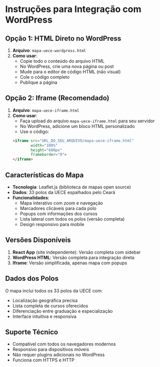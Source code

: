 # Instruções para Integração com WordPress

## Opção 1: HTML Direto no WordPress

1. **Arquivo**: `mapa-uece-wordpress.html`
2. **Como usar**:
   - Copie todo o conteúdo do arquivo HTML
   - No WordPress, crie uma nova página ou post
   - Mude para o editor de código HTML (não visual)
   - Cole o código completo
   - Publique a página

## Opção 2: Iframe (Recomendado)

1. **Arquivo**: `mapa-uece-iframe.html`
2. **Como usar**:
   - Faça upload do arquivo `mapa-uece-iframe.html` para seu servidor
   - No WordPress, adicione um bloco HTML personalizado
   - Use o código:
   ```html
   <iframe src="URL_DO_SEU_ARQUIVO/mapa-uece-iframe.html" 
           width="100%" 
           height="600px" 
           frameborder="0">
   </iframe>
   ```

## Características do Mapa

- **Tecnologia**: Leaflet.js (biblioteca de mapas open source)
- **Dados**: 33 polos da UECE espalhados pelo Ceará
- **Funcionalidades**:
  - Mapa interativo com zoom e navegação
  - Marcadores clicáveis para cada polo
  - Popups com informações dos cursos
  - Lista lateral com todos os polos (versão completa)
  - Design responsivo para mobile

## Versões Disponíveis

1. **React App** (site independente): Versão completa com sidebar
2. **WordPress HTML**: Versão completa para integração direta
3. **Iframe**: Versão simplificada, apenas mapa com popups

## Dados dos Polos

O mapa inclui todos os 33 polos da UECE com:
- Localização geográfica precisa
- Lista completa de cursos oferecidos
- Diferenciação entre graduação e especialização
- Interface intuitiva e responsiva

## Suporte Técnico

- Compatível com todos os navegadores modernos
- Responsivo para dispositivos móveis
- Não requer plugins adicionais no WordPress
- Funciona com HTTPS e HTTP

